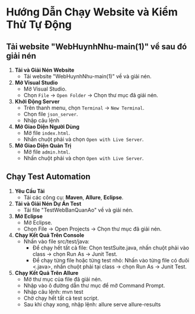 # Hướng Dẫn Chạy Website và Kiểm Thử Tự Động
## Tải website "WebHuynhNhu-main(1)" về sau đó giải nén
1. **Tải và Giải Nén Website**
   - Tải website "WebHuynhNhu-main(1)" về và giải nén.
2. **Mở Visual Studio**
   - Mở Visual Studio.
   - Chọn `File` -> `Open Folder` -> Chọn thư mục đã giải nén.
3. **Khởi Động Server**
   - Trên thanh menu, chọn `Terminal` -> `New Terminal`.
   - Chọn file `json_server`.
   - Nhập câu lệnh <npm start>
4. **Mở Giao Diện Người Dùng**
   - Mở file `index.html`.
   - Nhấn chuột phải và chọn `Open with Live Server`.
5. **Mở Giao Diện Quản Trị**
   - Mở file `admin.html`.
   - Nhấn chuột phải và chọn `Open with Live Server`.
     
## Chạy Test Automation
1. **Yêu Cầu Tải**
   - Tải các công cụ: **Maven**, **Allure**, **Eclipse**.
2. **Tải và Giải Nén Dự Án Test**
   - Tải file "TestWebBanQuanAo" về và giải nén.
3. **Mở Eclipse**
   - Mở Eclipse.
   - Chọn File -> Open Projects -> Chọn thư mục đã giải nén.
4. **Chạy Kết Quả Trên Console**
   - Nhấn vào file src/test/java:
     - Để chạy hết tất cả file: Chọn testSuite.java, nhấn chuột phải vào class -> chọn Run As -> Junit Test.
     - Để chạy từng file hoặc từng test nhỏ: Nhấn vào từng file có đuôi <.java>, nhấn chuột phải tại class -> chọn Run As -> Junit Test.
5. **Chạy Kết Quả Trên Allure**
   - Mở thư mục của file đã giải nén.
   - Nhập <cmd> vào ô đường dẫn thư mục để mở Command Prompt.
   - Nhập câu lệnh: mvn test
   - Chờ chạy hết tất cả test script.
   - Sau khi chạy xong, nhập lệnh: allure serve allure-results
     
